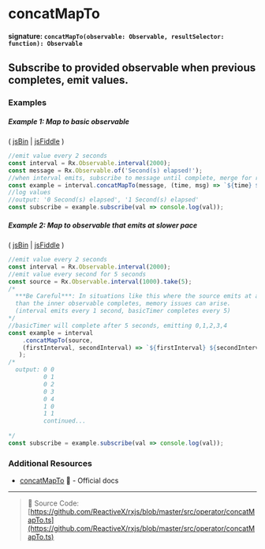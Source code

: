 # concatMapTo
#### signature: `concatMapTo(observable: Observable, resultSelector: function): Observable`

## Subscribe to provided observable when previous completes, emit values.

### Examples

##### Example 1: Map to basic observable

( [jsBin](http://jsbin.com/telovuhupa/1/edit?js,console) | [jsFiddle](https://jsfiddle.net/btroncone/La0bam0u/) )

```js
//emit value every 2 seconds
const interval = Rx.Observable.interval(2000);
const message = Rx.Observable.of('Second(s) elapsed!');
//when interval emits, subscribe to message until complete, merge for result
const example = interval.concatMapTo(message, (time, msg) => `${time} ${msg}`);
//log values
//output: '0 Second(s) elapsed', '1 Second(s) elapsed'
const subscribe = example.subscribe(val => console.log(val));
```

##### Example 2: Map to observable that emits at slower pace

( [jsBin](http://jsbin.com/fogefebisu/1/edit?js,console) | [jsFiddle](https://jsfiddle.net/btroncone/s19wtscb/) )

```js
//emit value every 2 seconds
const interval = Rx.Observable.interval(2000);
//emit value every second for 5 seconds
const source = Rx.Observable.interval(1000).take(5);
/* 
  ***Be Careful***: In situations like this where the source emits at a faster pace
  than the inner observable completes, memory issues can arise.
  (interval emits every 1 second, basicTimer completes every 5)
*/
//basicTimer will complete after 5 seconds, emitting 0,1,2,3,4
const example = interval
	.concatMapTo(source, 
  	(firstInterval, secondInterval) => `${firstInterval} ${secondInterval}`
   );
/*
  output: 0 0
          0 1
          0 2
          0 3
          0 4
          1 0
          1 1
          continued...
          
*/
const subscribe = example.subscribe(val => console.log(val));
```


### Additional Resources
* [concatMapTo](http://reactivex.io/rxjs/class/es6/Observable.js~Observable.html#instance-method-concatMapTo) :newspaper: - Official docs

---
> :file_folder: Source Code:  [https://github.com/ReactiveX/rxjs/blob/master/src/operator/concatMapTo.ts](https://github.com/ReactiveX/rxjs/blob/master/src/operator/concatMapTo.ts)
